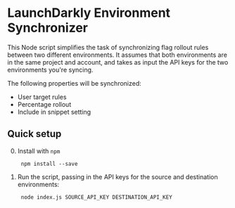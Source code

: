 LaunchDarkly Environment Synchronizer
=====================================

This Node script simplifies the task of synchronizing flag rollout rules between two different environments. It assumes that both environments are in the same project and account, and takes as input the API keys for the two environments you're syncing.

The following properties will be synchronized:

* User target rules
* Percentage rollout
* Include in snippet setting

Quick setup
-----------

0. Install with `npm`

        npm install --save

1. Run the script, passing in the API keys for the source and destination environments:

        node index.js SOURCE_API_KEY DESTINATION_API_KEY

